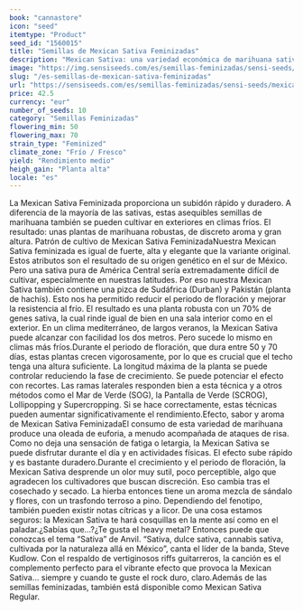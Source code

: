 ```yaml
---
book: "cannastore"
icon: "seed"
itemtype: "Product"
seed_id: "1560015"
title: "Semillas de Mexican Sativa Feminizadas"
description: "Mexican Sativa: una variedad económica de marihuana sativa dominante que es resistente y crece bien incluso en climas fríos. ¡Haz tu pedido ahora!"
image: "https://img.sensiseeds.com/es/semillas-feminizadas/sensi-seeds/mexican-sativa-feminizada-image.png"
slug: "/es-semillas-de-mexican-sativa-feminizadas"
url: "https://sensiseeds.com/es/semillas-feminizadas/sensi-seeds/mexican-sativa-feminizada?a_aid=cannastore"
price: 42.5
currency: "eur"
number_of_seeds: 10
category: "Semillas Feminizadas"
flowering_min: 50
flowering_max: 70
strain_type: "Feminized"
climate_zone: "Frío / Fresco"
yield: "Rendimiento medio"
heigh_gain: "Planta alta"
locale: "es"
---
```

La Mexican Sativa Feminizada proporciona un subidón rápido y duradero. A diferencia de la mayoría de las sativas, estas asequibles semillas de marihuana también se pueden cultivar en exteriores en climas fríos. El resultado: unas plantas de marihuana robustas, de discreto aroma y gran altura. Patrón de cultivo de Mexican Sativa FeminizadaNuestra Mexican Sativa feminizada es igual de fuerte, alta y elegante que la variante original. Estos atributos son el resultado de su origen genético en el sur de México. Pero una sativa pura de América Central sería extremadamente difícil de cultivar, especialmente en nuestras latitudes. Por eso nuestra Mexican Sativa también contiene una pizca de Sudáfrica (Durban) y Pakistán (planta de hachís). Esto nos ha permitido reducir el periodo de floración y mejorar la resistencia al frío. El resultado es una planta robusta con un 70% de genes sativa, la cual rinde igual de bien en una sala interior como en el exterior. En un clima mediterráneo, de largos veranos, la Mexican Sativa puede alcanzar con facilidad los dos metros. Pero sucede lo mismo en climas más fríos.Durante el periodo de floración, que dura entre 50 y 70 días, estas plantas crecen vigorosamente, por lo que es crucial que el techo tenga una altura suficiente. La longitud máxima de la planta se puede controlar reduciendo la fase de crecimiento. Se puede potenciar el efecto con recortes. Las ramas laterales responden bien a esta técnica y a otros métodos como el Mar de Verde (SOG), la Pantalla de Verde (SCROG), Lollipopping y Supercropping. Si se hace correctamente, estas técnicas pueden aumentar significativamente el rendimiento.Efecto, sabor y aroma de Mexican Sativa FeminizadaEl consumo de esta variedad de marihuana produce una oleada de euforia, a menudo acompañada de ataques de risa. Como no deja una sensación de fatiga o letargia, la Mexican Sativa se puede disfrutar durante el día y en actividades físicas. El efecto sube rápido y es bastante duradero.Durante el crecimiento y el periodo de floración, la Mexican Sativa desprende un olor muy sutil, poco perceptible, algo que agradecen los cultivadores que buscan discreción. Eso cambia tras el cosechado y secado. La hierba entonces tiene un aroma mezcla de sándalo y flores, con un trasfondo terroso a pino. Dependiendo del fenotipo, también pueden existir notas cítricas y a licor. De una cosa estamos seguros: la Mexican Sativa te hará cosquillas en la mente así como en el paladar.¿Sabías que…?¿Te gusta el heavy metal? Entonces puede que conozcas el tema “Sativa” de Anvil. “Sativa, dulce sativa, cannabis sativa, cultivada por la naturaleza allá en México”, canta el líder de la banda, Steve Kudlow. Con el respaldo de vertiginosos riffs guitarreros, la canción es el complemento perfecto para el vibrante efecto que provoca la Mexican Sativa… siempre y cuando te guste el rock duro, claro.Además de las semillas feminizadas, también está disponible como Mexican Sativa Regular.

